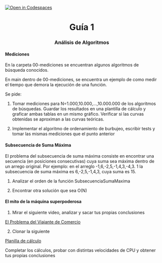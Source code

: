 [![Open in Codespaces](https://classroom.github.com/assets/launch-codespace-f4981d0f882b2a3f0472912d15f9806d57e124e0fc890972558857b51b24a6f9.svg)](https://classroom.github.com/open-in-codespaces?assignment_repo_id=10585300)
<h1 align="center">Guía 1</h1>

<h3 align="center">Análisis de Algoritmos</h2>

<h4>Mediciones</h4>

En la carpeta 00-mediciones se encuentran algunos algoritmos de búsqueda conocidos. 

En main dentro de 00-mediciones, se encuentra un ejemplo de como medir el tiempo que demora la ejecución de una función.

Se pide:

1. Tomar mediciones para N=1.000,10.000,...,10.000.000 de los algoritmos de búsquedas. Guardar los resultados en una plantilla de cálculo y graficar ambas tablas en un mismo gráfico. Verificar si las curvas obtenidas se aproximan a las curvas teóricas.

2. Implementar el algoritmo de ordenamiento de burbujeo, escribir tests y tomar las mismas mediciones que el punto anterior

<h4>Subsecuencia de Suma Máxima</h4>

El problema del subsecuencia de suma máxima consiste en encontrar una secuencia (en posiciones consecutivas) cuya suma sea máxima dentro de un arrego original. Por ejemplo: en el arreglo -1,6,-2,5,-1,4,3,-4,3. 1 la subsecuencia de suma máxima es 6,-2,5,-1,4,3, cuya suma es 15.

1. Analizar el orden de la función SubsecuenciaSumaMaxima

2. Encontrar otra solución que sea O(N)

<h4>El mito de la máquina superpoderosa</h4>

1. Mirar el siguiente video, analizar y sacar tus propias conclusiones

<a href="https://www.youtube.com/watch?v=oSPkod-M6Gc&t=2s">El Problema del Viajante de Comercio</a>

2. Clonar la siguiente 

<a href="https://docs.google.com/spreadsheets/d/1i1jjbYdJ63bpxtnJy2ZiMYXDjYz4bIOcJqGDrb1qE1g/copy">Planilla de cálculo</a>

Completar los cálculos, probar con distintas velocidades de CPU y obtener tus propias conclusiones
